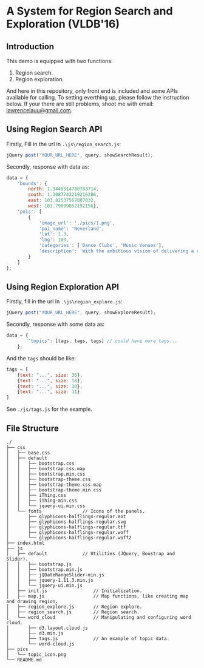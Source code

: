 # A System for Region Search and Exploration (VLDB'16)

## Introduction
This demo is equipped with two functions:

1. Region search.
2. Region exploration.

And here in this repository, only front end is included and some APIs available for calling.
To setting everthing up, please follow the instruction below. If your there are still problems, shoot me with email: lawrencelauu@gmail.com.

## Using Region Search API
Firstly, Fill in the url in `.\js\region_search.js`:

```javascript
jQuery.post("YOUR_URL_HERE", query, showSearchResult);
```
    
Secondly, response with data as:

```javascript
data = {
    'bounds': {
        north: 1.3440514780783714, 
        south: 1.3087743219216286, 
        east: 103.82537567807832, 
        west: 103.79009852192156},
    'pois': [
        {
            'image_url': './pics/1.png',
            'poi_name': 'Neverland',
            'lat': 1.3,
            'lng': 103,
            'categories': ['Dance Clubs', 'Music Venues'],
            'description': 'With the ambitious vision of delivering a clubbing experience...'
        }
    ]
};
```

## Using Region Exploration API
Firstly, fill in the url in `.\js\region_explore.js`:

```javascript
jQuery.post("YOUR_URL_HERE", query, showExploreResult);
```
    
Secondly, response with some data as:

```javascript
data = {
        "topics": [tags, tags, tags] // could have more tags...
    };
```

And the `tags` should be like:

```javascript
tags = [
    {text: "...", size: 36},
    {text: "...", size: 18},
    {text: "...", size: 30},
    {text: "...", size: 11}
]
```

See `./js/tags.js` for the example.

## File Structure
```
./
├── css
│   ├── base.css
│   ├── default
│   │   ├── bootstrap.css
│   │   ├── bootstrap.css.map
│   │   ├── bootstrap.min.css
│   │   ├── bootstrap-theme.css
│   │   ├── bootstrap-theme.css.map
│   │   ├── bootstrap-theme.min.css
│   │   ├── iThing.css
│   │   ├── iThing-min.css
│   │   └── jquery-ui.min.css
│   └── fonts				// Icons of the panels.
│       ├── glyphicons-halflings-regular.eot
│       ├── glyphicons-halflings-regular.svg
│       ├── glyphicons-halflings-regular.ttf
│       ├── glyphicons-halflings-regular.woff
│       └── glyphicons-halflings-regular.woff2
├── index.html
├── js
│   ├── default				// Utilities (JQuery, Boostrap and Slider).
│   │   ├── bootstrap.js
│   │   ├── bootstrap.min.js
│   │   ├── jQDateRangeSlider-min.js
│   │   ├── jquery-1.11.3.min.js
│   │   └── jquery-ui.min.js
│   ├── init.js					// Initialization.
│   ├── map.js					// Map functions, like creating map and drawing region.
│   ├── region_explore.js		// Region explore.
│   ├── region_search.js		// Region search.
│   └── word_cloud				// Manipulating and configuring word cloud.
│       ├── d3.layout.cloud.js
│       ├── d3.min.js
│       ├── tags.js				// An example of topic data.
│       └── word-cloud.js
├── pics
│   └── topic_icon.png
└── README.md
```

